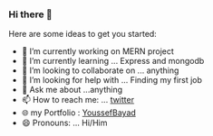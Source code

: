 ### Hi there 👋

Here are some ideas to get you started:

- 🔭 I’m currently working on MERN project
- 🌱 I’m currently learning ...  Express and mongodb
- 👯 I’m looking to collaborate on ... anything
- 🤔 I’m looking for help with ... Finding my first job
- 💬 Ask me about ...anything
- 📫 How to reach me: ... [twitter](https://twitter.com/bayad_jo)
- 🌐 my Portfolio : [YoussefBayad](https://youssefbayad.vercel.app)
- 😄 Pronouns: ... Hi/Him 

